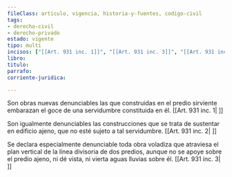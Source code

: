 ```yaml
---
fileClass: articulo, vigencia, historia-y-fuentes, codigo-civil
tags:
- derecho-civil
- derecho-privado
estado: vigente
tipo: multi
incisos: ["[[Art. 931 inc. 1]]", "[[Art. 931 inc. 3]]", "[[Art. 931 inc. 2]]"]
libro:
titulo:
parrafo:
corriente-juridica:

---
```

Son obras nuevas denunciables las que construidas en el predio sirviente embarazan el goce de una servidumbre constituida en él. [[Art. 931 inc. 1| ]]

Son igualmente denunciables las construcciones que se trata de sustentar en edificio ajeno, que no esté sujeto a tal servidumbre. [[Art. 931 inc. 2| ]]

Se declara especialmente denunciable toda obra voladiza que atraviesa el plan vertical de la línea divisoria de dos predios, aunque no se apoye sobre el predio ajeno, ni dé vista, ni vierta aguas lluvias sobre él. [[Art. 931 inc. 3| ]]